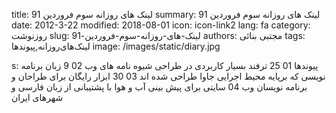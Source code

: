 title: لینک های روزانه  سوم فروردین 91
summary: لینک های روزانه  سوم فروردین 91
date: 2012-3-22
modified: 2018-08-01
icon:  icon-link2
lang: fa
category: روزنوشت
slug: لینک-های-روزانه-سوم-فروردین-91
authors: مجتبی بنائی
tags: لینک‌های‌روزانه,پیوندها
image: /images/static/diary.jpg

s: پیوندها  01 25 ترفند بسیار کاربردی در طراحی شیوه نامه های وب   02 9 زبان برنامه نویسی که برپایه محیط اجرایی جاوا طراحی شده اند  03 30 ابزار رایگان برای طراحان و برنامه نویسان وب  04 سایتی برای پیش بینی آب و هوا با پشتیبانی از زبان فارسی و شهرهای ایران